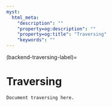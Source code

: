 ```yaml
---
myst:
  html_meta:
    "description": ""
    "property=og:description": ""
    "property=og:title": "Traversing"
    "keywords": ""
---
```


(backend-traversing-label)=

# Traversing

```{todo}
Document traversing here.
```